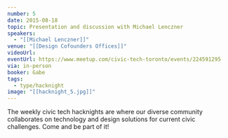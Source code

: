 ```yaml
---
number: 5
date: 2015-08-18
topic: Presentation and discussion with Michael Lenczner
speakers:
  - "[[Michael Lenczner]]"
venue: "[[Design Cofounders Offices]]"
videoUrl:
eventUrl: https://www.meetup.com/civic-tech-toronto/events/224591295
via: in-person
booker: Gabe
tags:
  - type/hacknight
image: "[[hacknight_5.jpg]]"
---
```


The weekly civic tech hacknights are where our diverse community collaborates on technology and design solutions for current civic challenges. Come and be part of it!
